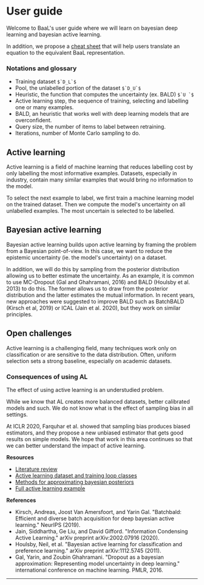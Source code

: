 # User guide

Welcome to BaaL's user guide where we will learn on bayesian deep learning and bayesian active learning.

In addition, we propose a [cheat sheet](./baal_cheatsheet.md) that will help users translate an equation to the equivalent BaaL representation.

### Notations and glossary

* Training dataset ``$`D_L`$``
* Pool, the unlabelled portion of the dataset ``$`D_U`$``
* Heuristic, the function that computes the uncertainty (ex. BALD) ``$`U `$``
* Active learning step, the sequence of training, selecting and labelling one or many examples.
* BALD, an heuristic that works well with deep learning models that are overconfident.
* Query size, the number of items to label between retraining.
* Iterations, number of Monte Carlo sampling to do.

## Active learning

Active learning is a field of machine learning that reduces labelling cost by only labelling the most informative examples.
Datasets, especially in industry, contain many similar examples that would bring no information to the model.

To select the next example to label, we first train a machine learning model on the trained dataset.
Then we compute the model's uncertainty on all unlabelled examples. The most uncertain is selected to be labelled.


## Bayesian active learning

Bayesian active learning builds upon active learning by framing the problem from a Bayesian point-of-view.
In this case, we want to reduce the epistemic uncertainty (ie. the model's uncertainty) on a dataset.

In addition, we will do this by sampling from the posterior distribution allowing us to better estimate the uncertainty.
As an example, it is common to use MC-Dropout (Gal and Ghahramani, 2016) and BALD (Houlsby et al. 2013) to do this.
The former allows us to draw from the posterior distribution and the latter estimates the mutual information.
In recent years, new approaches were suggested to improve BALD such as BatchBALD (Kirsch et al, 2019) or ICAL (Jain et al. 2020), but they work on similar principles. 


## Open challenges

Active learning is a challenging field, many techniques work only on classification or are sensitive to the data distribution.
Often, uniform selection sets a strong baseline, especially on academic datasets.

### Consequences of using AL

The effect of using active learning is an understudied problem.

While we know that AL creates more balanced datasets, better calibrated models and such.
We do not know what is the effect of sampling bias in all settings. 

At ICLR 2020, Farquhar et al. showed that sampling bias produces biased estimators,
and they propose a new unbiased estimator that gets good results on simple models.
We hope that work in this area continues so that we can better understand the impact of active learning.


**Resources**
    
* [Literature review](../literature/index.md)
* [Active learning dataset and training loop classes](../notebooks/fundamentals/active-learning)
* [Methods for approximating bayesian posteriors](../notebooks/fundamentals/posteriors)
* [Full active learning example](../notebooks/active_learning_process)


**References**
* Kirsch, Andreas, Joost Van Amersfoort, and Yarin Gal. "Batchbald: Efficient and diverse batch acquisition for deep bayesian active learning." NeurIPS (2019).
* Jain, Siddhartha, Ge Liu, and David Gifford. "Information Condensing Active Learning." arXiv preprint arXiv:2002.07916 (2020).
* Houlsby, Neil, et al. "Bayesian active learning for classification and preference learning." arXiv preprint arXiv:1112.5745 (2011).
* Gal, Yarin, and Zoubin Ghahramani. "Dropout as a bayesian approximation: Representing model uncertainty in deep learning." international conference on machine learning. PMLR, 2016.

---